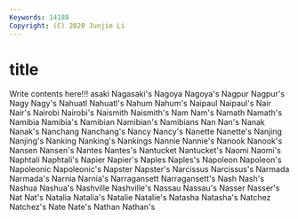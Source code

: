 ```yaml
---
Keywords: 14188
Copyright: (C) 2020 Junjie Li
---
```


# title

Write contents here!!!
asaki 
Nagasaki's 
Nagoya 
Nagoya's 
Nagpur 
Nagpur's 
Nagy 
Nagy's 
Nahuatl 
Nahuatl's
Nahum 
Nahum's 
Naipaul 
Naipaul's 
Nair 
Nair's 
Nairobi 
Nairobi's 
Naismith 
Naismith's
Nam 
Nam's 
Namath 
Namath's 
Namibia 
Namibia's 
Namibian 
Namibian's 
Namibians 
Nan
Nan's 
Nanak 
Nanak's 
Nanchang 
Nanchang's 
Nancy 
Nancy's 
Nanette 
Nanette's 
Nanjing
Nanjing's 
Nanking 
Nanking's 
Nankings 
Nannie 
Nannie's 
Nanook 
Nanook's 
Nansen 
Nansen's
Nantes 
Nantes's 
Nantucket 
Nantucket's 
Naomi 
Naomi's 
Naphtali 
Naphtali's 
Napier 
Napier's
Naples 
Naples's 
Napoleon 
Napoleon's 
Napoleonic 
Napoleonic's 
Napster 
Napster's 
Narcissus 
Narcissus's
Narmada 
Narmada's 
Narnia 
Narnia's 
Narragansett 
Narragansett's 
Nash 
Nash's 
Nashua 
Nashua's
Nashville 
Nashville's 
Nassau 
Nassau's 
Nasser 
Nasser's 
Nat 
Nat's 
Natalia 
Natalia's
Natalie 
Natalie's 
Natasha 
Natasha's 
Natchez 
Natchez's 
Nate 
Nate's 
Nathan 
Nathan's
